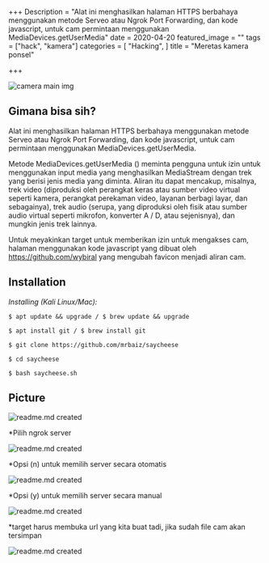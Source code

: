 +++
Description = "Alat ini menghasilkan halaman HTTPS berbahaya menggunakan metode Serveo atau Ngrok Port Forwarding, dan kode javascript, untuk cam permintaan menggunakan MediaDevices.getUserMedia"
date = 2020-04-20
featured_image = ""
tags = ["hack", "kamera"]
categories = [
    "Hacking",
]
title = "Meretas kamera ponsel"

+++

![camera main img](https://static.wixstatic.com/media/149864_084ea01f60bc4dbcb785a02a14d70ff7~mv2.png/v1/fill/w_560,h_362,al_c,q_85,usm_0.66_1.00_0.01/camera-hack-final.webp)

 ## Gimana bisa sih?
Alat ini menghasilkan halaman HTTPS berbahaya menggunakan metode Serveo atau Ngrok Port Forwarding, dan kode javascript, untuk cam permintaan menggunakan MediaDevices.getUserMedia.

Metode MediaDevices.getUserMedia () meminta pengguna untuk izin untuk menggunakan input media yang menghasilkan MediaStream dengan trek yang berisi jenis media yang diminta. Aliran itu dapat mencakup, misalnya, trek video (diproduksi oleh perangkat keras atau sumber video virtual seperti kamera, perangkat perekaman video, layanan berbagi layar, dan sebagainya), trek audio (serupa, yang diproduksi oleh fisik atau sumber audio virtual seperti mikrofon, konverter A / D, atau sejenisnya), dan mungkin jenis trek lainnya. 

Untuk meyakinkan target untuk memberikan izin untuk mengakses cam, halaman menggunakan kode javascript yang dibuat oleh https://github.com/wybiral yang mengubah favicon menjadi aliran cam.


## Installation

*Installing (Kali Linux/Mac):*

  ``$ apt update && upgrade / $ brew update && upgrade``

  ``$ apt install git / $ brew install git``

  ``$ git clone https://github.com/mrbaiz/saycheese``

  ``$ cd saycheese``

  ``$ bash saycheese.sh``

## Picture
![readme.md created](https://fajaragungn.github.io/post/cam-prank/1.png)

*Pilih ngrok server 

![readme.md created](https://fajaragungn.github.io/post/cam-prank/2.png)

*Opsi (n) untuk memilih server secara otomatis

![readme.md created](https://fajaragungn.github.io/post/cam-prank/3.png)

*Opsi (y) untuk memilih server secara manual

![readme.md created](https://fajaragungn.github.io/post/cam-prank/4.png)

*target harus membuka url yang kita buat tadi, jika sudah file cam akan tersimpan

![readme.md created](https://fajaragungn.github.io/post/cam-prank/5.png)

